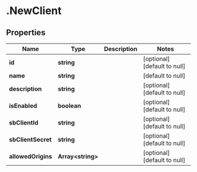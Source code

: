 # .NewClient

## Properties
Name | Type | Description | Notes
------------ | ------------- | ------------- | -------------
**id** | **string** |  | [optional] [default to null]
**name** | **string** |  | [default to null]
**description** | **string** |  | [optional] [default to null]
**isEnabled** | **boolean** |  | [optional] [default to null]
**sbClientId** | **string** |  | [optional] [default to null]
**sbClientSecret** | **string** |  | [optional] [default to null]
**allowedOrigins** | **Array&lt;string&gt;** |  | [optional] [default to null]


